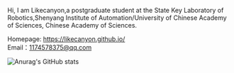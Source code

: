 

Hi, I am Likecanyon,a postgraduate student at the State Key Laboratory of Robotics,Shenyang Institute of Automation/University of Chinese Academy of Sciences, Chinese Academy of Sciences.

Homepage:
https://likecanyon.github.io/  
Email：1174578375@qq.com




![Anurag's GitHub stats](https://github-readme-stats.vercel.app/api?username=likecanyon&show_icons=true&theme=synthwave)
